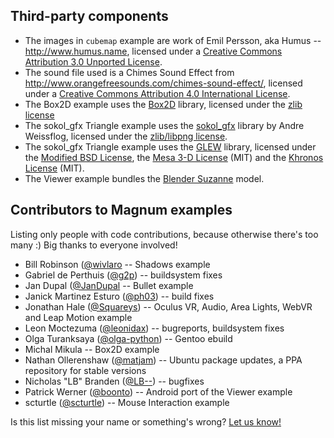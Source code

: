 Third-party components
----------------------

-   The images in `cubemap` example are work of Emil Persson, aka Humus --
    http://www.humus.name, licensed under a [Creative Commons Attribution 3.0 Unported License](http://creativecommons.org/licenses/by/3.0/).
-   The sound file used is a Chimes Sound Effect from
    http://www.orangefreesounds.com/chimes-sound-effect/, licensed under
    a [Creative Commons Attribution 4.0 International License](http://creativecommons.org/licenses/by/4.0/).
-   The Box2D example uses the [Box2D](https://box2d.org/) library, licensed
    under the [zlib license](https://github.com/erincatto/Box2D/blob/master/LICENSE)
-   The sokol_gfx Triangle example uses the [sokol_gfx](https://github.com/floooh/sokol)
    library by Andre Weissflog, licensed under the
    [zlib/libpng license](https://github.com/floooh/sokol/blob/master/LICENSE).
-   The sokol_gfx Triangle example uses the [GLEW](http://glew.sourceforge.net/)
    library, licensed under the
    [Modified BSD License](http://glew.sourceforge.net/glew.txt), the
    [Mesa 3-D License](http://glew.sourceforge.net/mesa.txt) (MIT) and the
    [Khronos License](http://glew.sourceforge.net/khronos.txt) (MIT).
-   The Viewer example bundles the [Blender Suzanne](https://en.wikipedia.org/wiki/Blender_(software)#Suzanne)
    model.

Contributors to Magnum examples
-------------------------------

Listing only people with code contributions, because otherwise there's too many
:) Big thanks to everyone involved!

-   Bill Robinson ([@wivlaro](https://github.com/wivlaro) -- Shadows example
-   Gabriel de Perthuis ([@g2p](https://github.com/g2p)) -- buildsystem fixes
-   Jan Dupal ([@JanDupal](https://github.com/JanDupal) -- Bullet example
-   Janick Martinez Esturo ([@ph03](https://github.com/ph03)) -- build fixes
-   Jonathan Hale ([@Squareys](https://github.com/Squareys)) -- Oculus VR,
    Audio, Area Lights, WebVR and Leap Motion example
-   Leon Moctezuma ([@leonidax](https://github.com/leonidax)) -- bugreports,
    buildsystem fixes
-   Olga Turanksaya ([@olga-python](https://github.com/olga-python)) -- Gentoo
    ebuild
-   Michal Mikula -- Box2D example
-   Nathan Ollerenshaw ([@matjam](https://github.com/matjam)) -- Ubuntu
    package updates, a PPA repository for stable versions
-   Nicholas "LB" Branden ([@LB--](https://github.com/LB--)) -- bugfixes
-   Patrick Werner ([@boonto](https://github.com/boonto)) -- Android port of
    the Viewer example
-   scturtle ([@scturtle](https://github.com/scturtle)) -- Mouse Interaction
    example

Is this list missing your name or something's wrong?
[Let us know!](http://magnum.graphics/contact/)
